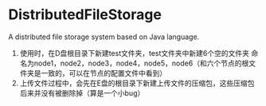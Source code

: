 # DistributedFileStorage

A distributed file storage system based on Java language.

1. 使用时，在D盘根目录下新建test文件夹，test文件夹中新建6个空的文件夹
命名为node1，node2，node3，node4，node5，node6（和六个节点的根文件夹是一致的，可以在节点的配置文件中看到）
2. 上传文件过程中，会先在E盘的根目录下新建上传文件的压缩包，这些压缩包后来并没有被删除掉（算是一个小bug）
